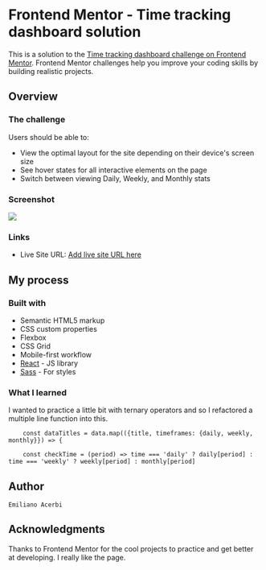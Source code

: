 # Frontend Mentor - Time tracking dashboard solution

This is a solution to the [Time tracking dashboard challenge on Frontend Mentor](https://www.frontendmentor.io/challenges/time-tracking-dashboard-UIQ7167Jw). Frontend Mentor challenges help you improve your coding skills by building realistic projects. 

## Overview

### The challenge

Users should be able to:

- View the optimal layout for the site depending on their device's screen size
- See hover states for all interactive elements on the page
- Switch between viewing Daily, Weekly, and Monthly stats

### Screenshot

![](./screenshot.jpg)

### Links

- Live Site URL: [Add live site URL here](https://your-live-site-url.com)

## My process

### Built with

- Semantic HTML5 markup
- CSS custom properties
- Flexbox
- CSS Grid
- Mobile-first workflow
- [React](https://reactjs.org/) - JS library
- [Sass](https://sass-lang.com/) - For styles

### What I learned

I wanted to practice a little bit with ternary operators and so I refactored a multiple line function into this. 

```JS
    const dataTitles = data.map(({title, timeframes: {daily, weekly, monthly}}) => {

    const checkTime = (period) => time === 'daily' ? daily[period] : time === 'weekly' ? weekly[period] : monthly[period]
```

## Author

`Emiliano Acerbi`

## Acknowledgments

Thanks to Frontend Mentor for the cool projects to practice and get better at developing. I really like the page.
